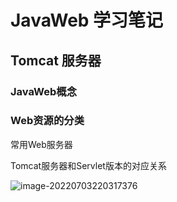 # JavaWeb 学习笔记



## Tomcat 服务器

### JavaWeb概念

### Web资源的分类

常用Web服务器

Tomcat服务器和Servlet版本的对应关系

![image-20220703220317376](C:\Users\xie\AppData\Roaming\Typora\typora-user-images\image-20220703220317376.png)